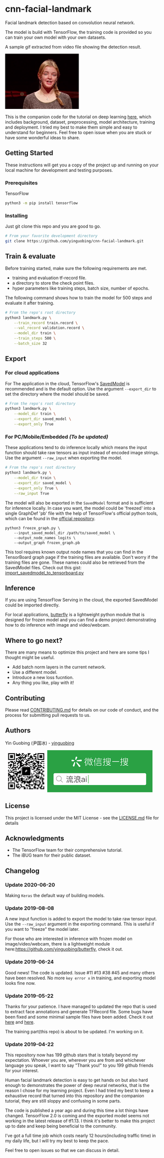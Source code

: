 # cnn-facial-landmark

Facial landmark detection based on convolution neural network.

The model is build with TensorFlow, the training code is provided so you can train your own model with your own datasets.

A sample gif extracted from video file showing the detection result.

![](doc/demo01.gif)

This is the companion code for the tutorial on deep learning [here](https://yinguobing.com/facial-landmark-localization-by-deep-learning-background/), which includes background, dataset, preprocessing, model architecture, training and deployment. I tried my best to make them simple and easy to understand for beginners. Feel free to open issue when you are stuck or have some wonderful ideas to share.


## Getting Started

These instructions will get you a copy of the project up and running on your local machine for development and testing purposes.

### Prerequisites

TensorFlow

```bash
python3 -m pip install tensorflow
```

### Installing

Just git clone this repo and you are good to go.

```bash
# From your favorite development directory
git clone https://github.com/yinguobing/cnn-facial-landmark.git
```

## Train & evaluate

Before training started, make sure the following requirements are met.
- training and evaluation tf-record file.
- a directory to store the check point files.
- hyper parameters like training steps, batch size, number of epochs.

The following command shows how to train the model for 500 steps and evaluate it after training.

```bash
# From the repo's root directory
python3 landmark.py \
    --train_record train.record \
    --val_record validation.record \
    --model_dir train \
    --train_steps 500 \
    --batch_size 32
```

## Export

### For cloud applications

For The application in the cloud, TensorFlow's [SavedModel](https://www.tensorflow.org/guide/saved_model) is recommended and is the default option. Use the argument `--export_dir` to set the directory where the model should be saved.

```bash
# From the repo's root directory
python3 landmark.py \
    --model_dir train \
    --export_dir saved_model \
    --export_only True
```

### For PC/Mobile/Embedded *(To be updated)*

These applications tend to do inference locally which means the input function should take raw tensors as input instead of encoded image strings. Use the argument `--raw_input` when exporting the model.

```bash
# From the repo's root directory
python3 landmark.py \
    --model_dir train \
    --export_dir saved_model \
    --export_only True \
    --raw_input True
```

The model will also be exported in the `SavedModel` format and is sufficient for inference locally. In case you want, the model could be 'freezed' into a single GraphDef 'pb' file with the help of TensorFlow's official python tools, which can be found in the [official repository](https://github.com/tensorflow/tensorflow/blob/master/tensorflow/python/tools/freeze_graph.py).

```
python3 freeze_graph.py \
    --input_saved_model_dir /path/to/saved_model \
    --output_node_names logits \
    --output_graph frozen_graph.pb
```

This tool requires known output node names that you can find in the TensorBoard graph page if the training files are available. Don't worry if the training files are gone. These names could also be retrieved from the SavedModel files. Check out this gist: [import_savedmodel_to_tensorboard.py](https://gist.github.com/yinguobing/8a283724cf892f1e6d0937dc0938b99c)


## Inference

If you are using TensorFlow Serving in the cloud, the exported SavedModel could be imported directly.

For local applications, [butterfly](https://github.com/yinguobing/butterfly) is a lightweight python module that is designed for frozen model and you can find a demo project demonstrating how to do inference with image and video/webcam.


## Where to go next?

There are many means to optimize this project and here are some tips I thought might be useful.

- Add batch norm layers in the current network.
- Use a different model.
- Introduce a new loss fucntion.
- Any thing you like, play with it!


## Contributing

Please read [CONTRIBUTING.md]() for details on our code of conduct, and the process for submitting pull requests to us.


## Authors

Yin Guobing (尹国冰) - [yinguobing](https://github.com/yinguobing/)

![](doc/wechat_logo.png)


## License

This project is licensed under the MIT License - see the [LICENSE.md](LICENSE.md) file for details

## Acknowledgments

* The TensorFlow team for their comprehensive tutorial.
* The iBUG team for their public dataset.

## Changelog

### Update 2020-06-20
Making `Keras`  the default way of building models.

### Update 2019-08-08
A new input function is added to export the model to take raw tensor input. Use the `--raw_input` argument in the exporting command. This is useful if you want to "freeze" the model later.

For those who are interested in inference with frozen model on image/video/webcam, there is a lightweight module here:https://github.com/yinguobing/butterfly, check it out.


### Update 2019-06-24
Good news! The code is updated. Issue #11 #13 #38 #45 and many others have been resolved. No more `key error x` in training, and exporting model looks fine now.

### Update 2019-05-22
Thanks for your patience. I have managed to updated the repo that is used to extract face annotations and generate TFRecord file. Some bugs have been fixed and some minimal sample files have been added. Check it out [here](https://github.com/yinguobing/image_utility) and [here](https://github.com/yinguobing/tfrecord_utility).

The training part(this repo) is about to be updated. I'm working on it.

### Update 2019-04-22
This repository now has 199 github stars that is totally beyond my expectation. Whoever you are, wherever you are from and whichever language you speak, I want to say "Thank you!" to you 199 github friends for your interest.

Human facial landmark detection is easy to get hands on but also hard enough to demonstrates the power of deep neural networks, that is the reason I chose for my learning project. Even I had tried my best to keep a exhaustive record that turned into this repository and the companion tutorial, they are still sloppy and confusing in some parts.

The code is published a year ago and during this time a lot things have changed. TensorFlow 2.0 is coming and the exported model seems not working in the latest release of tf1.13. I think it's better to make this project up to date and keep being beneficial to the community.

I've got a full time job which costs nearly 12 hours(including traffic time) in my daily life, but I will try my best to keep the pace.

Feel free to open issues so that we can discuss in detail.
